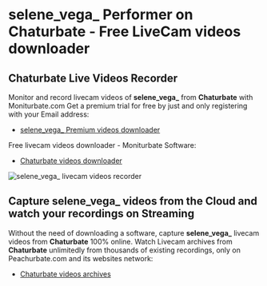 # selene_vega_ Performer on Chaturbate - Free LiveCam videos downloader

## Chaturbate Live Videos Recorder

Monitor and record livecam videos of **selene_vega_** from **Chaturbate** with Moniturbate.com
Get a premium trial for free by just and only registering with your Email address:
* [selene_vega_ Premium videos downloader](https://moniturbate.com/request-demo-licence-key.html)

Free livecam videos downloader - Moniturbate Software:
* [Chaturbate videos downloader](https://moniturbate.com/moniturbate-download-software.html)

![selene_vega_ livecam videos recorder](https://peachurnet.com/templates/moniturbate-software.png)


## Capture selene_vega_ videos from the Cloud and watch your recordings on Streaming

Without the need of downloading a software, capture **selene_vega_** livecam videos from **Chaturbate** 100% online.
Watch Livecam archives from **Chaturbate** unlimitedly from thousands of existing recordings, only on Peachurbate.com and its websites network:
* [Chaturbate videos archives](https://peachurnet.com/)
